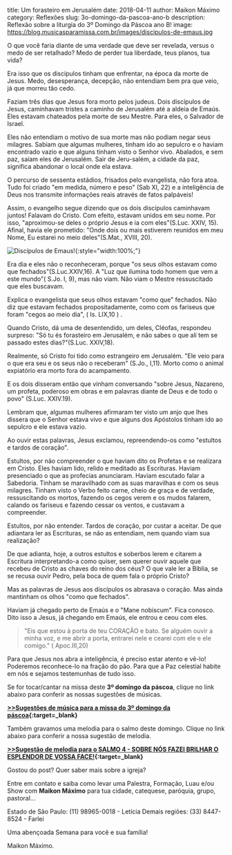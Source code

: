 ﻿title: Um forasteiro em Jerusalém
date: 2018-04-11
author: Maikon Máximo
category: Reflexões
slug: 3o-domingo-da-pascoa-ano-b
description: Reflexão sobre a liturgia do 3º Domingo da Páscoa ano B!
image: https://blog.musicasparamissa.com.br/images/discipulos-de-emaus.jpg

O que você faria diante de uma verdade que deve ser revelada, versus o medo de ser retalhado?
Medo de perder tua liberdade, teus planos, tua vida?

Era isso que os discípulos tinham que enfrentar, na época da morte de Jesus.
Medo, desesperança, decepção, não entendiam bem pra que veio, já que morreu tão cedo.

Faziam três dias que Jesus fora morto pelos judeus.
Dois discípulos de Jesus, caminhavam tristes a caminho de Jerusalém até a aldeia de Emaús.
Eles estavam chateados pela morte de seu Mestre. Para eles, o Salvador de Israel.

Eles não entendiam o motivo de sua morte mas não podiam negar seus milagres.
Sabiam que algumas mulheres, tinham ido ao sepulcro e o haviam encontrado vazio e que alguns tinham visto o Senhor vivo.
Abalados, e sem paz, saíam eles de Jerusalém.
Sair de Jeru-salém, a cidade da paz, significa abandonar o local onde ela estava.

O percurso de sessenta estádios, frisados pelo evangelista, não fora atoa.
Tudo foi criado "em medida, número e peso" (Sab XI, 22) e a inteligência de Deus nos transmite informações reais através de fatos palpáveis!

Assim, o evangelho segue dizendo que os dois discípulos caminhavam juntos! Falavam do Cristo.
Com efeito, estavam unidos em seu nome.
Por isso, "aproximou-se deles o próprio Jesus e ia com eles"(S.Luc. XXIV, 15).
Afinal, havia ele prometido: "Onde dois ou mais estiverem reunidos em meu Nome, Eu estarei no meio deles"(S.Mat., XVIII, 20).

![Discípulos de Emaus!](https://blog.musicasparamissa.com.br/images/discipulos-de-emaus.jpg){:style="width:100%;"}

Era dia e eles não o reconheceram, porque "os seus olhos estavam como que fechados"(S.Luc.XXIV,16).
A "Luz que ilumina todo homem que vem a este mundo"( S.Jo. I, 9), mas não viam.
Não viam o Mestre ressuscitado que eles buscavam.

Explica o evangelista que seus olhos estavam "como que" fechados.
Não diz que estavam fechados propositadamente, como com os fariseus que foram "cegos ao meio dia", ( Is. LIX,10 ) .

Quando Cristo, dá uma de desentendido, um deles, Cléofas, respondeu surpreso:
"Só tu és forasteiro em Jerusalém, e não sabes o que alí tem se passado estes dias?"(S.Luc. XXIV,18).

Realmente, só Cristo foi tido como estrangeiro em Jerusalém.
"Ele veio para o que era seu e os seus não o receberam" (S.Jo., I,11).
Morto como o animal expiatório era morto fora do acampamento.

E os dois disseram então que vinham conversando
"sobre Jesus, Nazareno, um profeta, poderoso em obras e em palavras diante de Deus e de todo o povo"
(S.Luc. XXIV.19).

Lembram que, algumas mulheres afirmaram ter visto um anjo que lhes dissera que o Senhor estava vivo
e que alguns dos Apóstolos tinham ido ao sepulcro e ele estava vazio.

Ao ouvir estas palavras, Jesus exclamou, repreendendo-os como "estultos e tardos de coração".

Estultos, por não compreender o que haviam dito os Profetas e se realizara em Cristo.
Eles haviam lido, relido e meditado as Escrituras.
Haviam presenciado o que as profecias anunciaram.
Haviam escutado falar a Sabedoria.
Tinham se maravilhado com as suas maravilhas e com os seus milagres.
Tinham visto o Verbo feito carne, cheio de graça e de verdade, ressuscitando os mortos,
fazendo os cegos verem e os mudos falarem, calando os fariseus e fazendo cessar os ventos, e custavam a compreender.

Estultos, por não entender.
Tardos de coração, por custar a aceitar.
De que adiantara ler as Escrituras, se não as entendiam, nem quando viam sua realização?

De que adianta, hoje, a outros estultos e soberbos lerem e citarem a Escritura interpretando-a como quiser,
sem querer ouvir aquele que recebeu de Cristo as chaves do reino dos céus?
O que vale ler a Bíblia, se se recusa ouvir Pedro, pela boca de quem fala o próprio Cristo?

Mas as palavras de Jesus aos discípulos os abrasava o coração. Mas ainda mantinham os olhos "como que fechados".

Haviam já chegado perto de Emaús e o "Mane nobiscum". Fica conosco.
Dito isso a Jesus, já chegando em Emaús, ele entrou e ceou com eles.

>"Eis que estou à porta de teu CORAÇÃO e bato.
Se alguém ouvir a minha voz, e me abrir a porta, entrarei nele e cearei com ele e ele comigo."
( Apoc.III,20)

Para que Jesus nos abra a inteligência, é preciso estar atento e vê-lo!
Poderemos reconhece-lo na fração do pão.
Para que a Paz celestial habite em nós e sejamos testemunhas de tudo isso.


Se for tocar/cantar na missa deste **3º domingo da páscoa**, clique no link abaixo para conferir as nossas sugestões de músicas.

**[>>Sugestões de música para a missa do 3º domingo da páscoa](https://musicasparamissa.com.br/sugestoes-para/3o-domingo-da-pascoa-ano-b/){:target=\_blank}**

Também gravamos uma melodia para o salmo deste domingo. Clique no link abaixo para conferir a nossa sugestão de melodia.

**[>>Sugestão de melodia para o SALMO 4 - SOBRE NÓS FAZEI BRILHAR O ESPLENDOR DE VOSSA FACE!](https://musicasparamissa.com.br/musica/salmo-4-sobre-nos-fazei-brilhar/){:target=\_blank}**


Gostou do post? Quer saber mais sobre a igreja?

Entre em contato e saiba como levar uma Palestra, Formação, Luau e/ou Show com **Maikon Máximo** para tua
cidade, catequese, paróquia, grupo, pastoral...

Estado de São Paulo:
(11) 98965-0018 - Letícia
Demais regiões:
(33) 8447-8524 - Farlei

Uma abençoada Semana para você e sua família!

Maikon Máximo.
